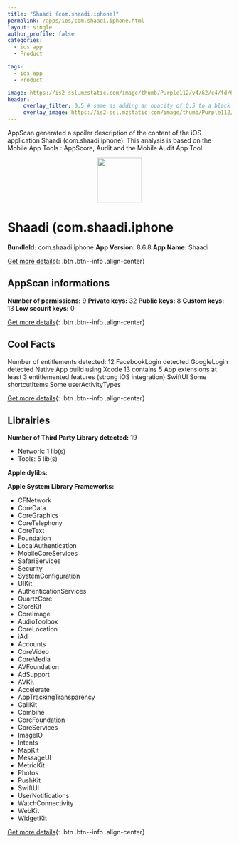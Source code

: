 ```yaml
---
title: "Shaadi (com.shaadi.iphone)"
permalink: /apps/ios/com.shaadi.iphone.html
layout: single
author_profile: false
categories: 
  - ios app 
  - Product 

tags: 
  - ios app 
  - Product 

image: https://is2-ssl.mzstatic.com/image/thumb/Purple112/v4/62/c4/fd/62c4fd6f-5fc5-ebea-228a-d4f20614bad2/AppIcon-0-1x_U007emarketing-0-8-0-85-220.png/512x512bb.jpg
header: 
     overlay_filter: 0.5 # same as adding an opacity of 0.5 to a black background
     overlay_image: https://is2-ssl.mzstatic.com/image/thumb/Purple112/v4/62/c4/fd/62c4fd6f-5fc5-ebea-228a-d4f20614bad2/AppIcon-0-1x_U007emarketing-0-8-0-85-220.png/512x512bb.jpg
---
```

AppScan generated a spoiler description of the content of the iOS application Shaadi (com.shaadi.iphone). This analysis is based on the Mobile App Tools : AppScore, Audit and the Mobile Audit App Tool.

  
  
<div style="text-align: center;"><img src="https://is2-ssl.mzstatic.com/image/thumb/Purple112/v4/62/c4/fd/62c4fd6f-5fc5-ebea-228a-d4f20614bad2/AppIcon-0-1x_U007emarketing-0-8-0-85-220.png/512x512bb.jpg" width="100" height="100"></div>  
  
# Shaadi (com.shaadi.iphone

**BundleId:** com.shaadi.iphone
**App Version:** 8.6.8
**App Name:** Shaadi


[Get more details](/pricing.html){: .btn .btn--info .align-center}  
  
## AppScan informations 

**Number of permissions:** 9
**Private keys:** 32
**Public keys:** 8
**Custom keys:** 13
**Low securit keys:** 0
  
[Get more details](/pricing.html){: .btn .btn--info .align-center}

## Cool Facts

Number of entitlements detected: 12
FacebookLogin detected
GoogleLogin detected
Native App
build using Xcode 13
contains 5 App extensions
at least 3 entitlemented features (strong iOS integration)
SwiftUI
Some shortcutItems 
Some userActivityTypes
  
[Get more details](/pricing.html){: .btn .btn--info .align-center}

## Librairies 
**Number of Third Party Library detected:** 19
- Network: 1 lib(s)
- Tools: 5 lib(s)

**Apple dylibs:**


**Apple System Library Frameworks:**
- CFNetwork
- CoreData
- CoreGraphics
- CoreTelephony
- CoreText
- Foundation
- LocalAuthentication
- MobileCoreServices
- SafariServices
- Security
- SystemConfiguration
- UIKit
- AuthenticationServices
- QuartzCore
- StoreKit
- CoreImage
- AudioToolbox
- CoreLocation
- iAd
- Accounts
- CoreVideo
- CoreMedia
- AVFoundation
- AdSupport
- AVKit
- Accelerate
- AppTrackingTransparency
- CallKit
- Combine
- CoreFoundation
- CoreServices
- ImageIO
- Intents
- MapKit
- MessageUI
- MetricKit
- Photos
- PushKit
- SwiftUI
- UserNotifications
- WatchConnectivity
- WebKit
- WidgetKit


  
[Get more details](/pricing.html){: .btn .btn--info .align-center}

